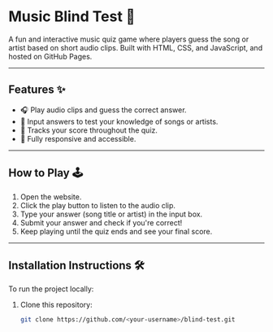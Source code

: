 # Music Blind Test 🎵

A fun and interactive music quiz game where players guess the song or artist based on short audio clips. Built with HTML, CSS, and JavaScript, and hosted on GitHub Pages.

---

## Features ✨

- 🎧 Play audio clips and guess the correct answer.
- 📝 Input answers to test your knowledge of songs or artists.
- 🔢 Tracks your score throughout the quiz.
- 🚀 Fully responsive and accessible.

---

## How to Play 🕹️

1. Open the website.
2. Click the play button to listen to the audio clip.
3. Type your answer (song title or artist) in the input box.
4. Submit your answer and check if you're correct!
5. Keep playing until the quiz ends and see your final score.

---

## Installation Instructions 🛠️

To run the project locally:

1. Clone this repository:
   ```bash
   git clone https://github.com/<your-username>/blind-test.git
